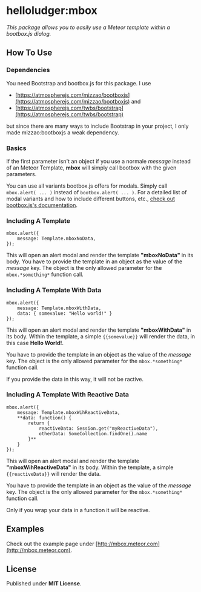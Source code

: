 # helloludger:mbox
*This package allows you to easily use a Meteor template within a bootbox.js dialog.*

## How To Use
### Dependencies
You need Bootstrap and bootbox.js for this package. I use
* [https://atmospherejs.com/mizzao/bootboxjs](https://atmospherejs.com/mizzao/bootboxjs) and
* [https://atmospherejs.com/twbs/bootstrap](https://atmospherejs.com/twbs/bootstrap)

but since there are many ways to include Bootstrap in your project, I only made mizzao:bootboxjs a weak dependency.

### Basics
If the first parameter isn't an object if you use a normale *message* instead of an Meteor Template, **mbox** will simply call bootbox with the given parameters.

You can use all variants bootbox.js offers for modals. Simply call `mbox.alert( ... )` instead of `bootbox.alert( ... )`.
For a detailed list of modal variants and how to include different buttons, etc., [check out bootbox.js's documentation](http://bootboxjs.com).

### Including A Template
```
mbox.alert({
	message: Template.mboxNoData, 
});
```
This will open an alert modal and render the template **"mboxNoData"** in its body. You have to provide the template in an object as the value of the *message* key. 
The object is the only allowed parameter for the `mbox.*something*` function call.
	  
### Including A Template With Data 
```
mbox.alert({
	message: Template.mboxWithData, 
	data: { somevalue: "Hello world!" }
});
```
This will open an alert modal and render the template **"mboxWithData"** in its body. 
Within the template, a simple `{{somevalue}}` will render the data, in this case **Hello World!**.

You have to provide the template in an object as the value of the *message* key. 
The object is the only allowed parameter for the `mbox.*something*` function call.

If you provide the data in this way, it will not be ractive.

### Including A Template With Reactive Data 
```
mbox.alert({
	message: Template.mboxWihReactiveData, 
	**data: function() {
		return {
			reactiveData: Session.get("myReactiveData"),
			otherData: SomeCollection.findOne().name
		}**
	}
});
```
This will open an alert modal and render the template **"mboxWihReactiveData"** in its body. 
Within the template, a simple `{{reactiveData}}` will render the data.

You have to provide the template in an object as the value of the *message* key. 
The object is the only allowed parameter for the `mbox.*something*` function call.

Only if you wrap your data in a function it will be reactive. 

## Examples
Check out the example page under [http://mbox.meteor.com](http://mbox.meteor.com).

## License
Published under **MIT License**.